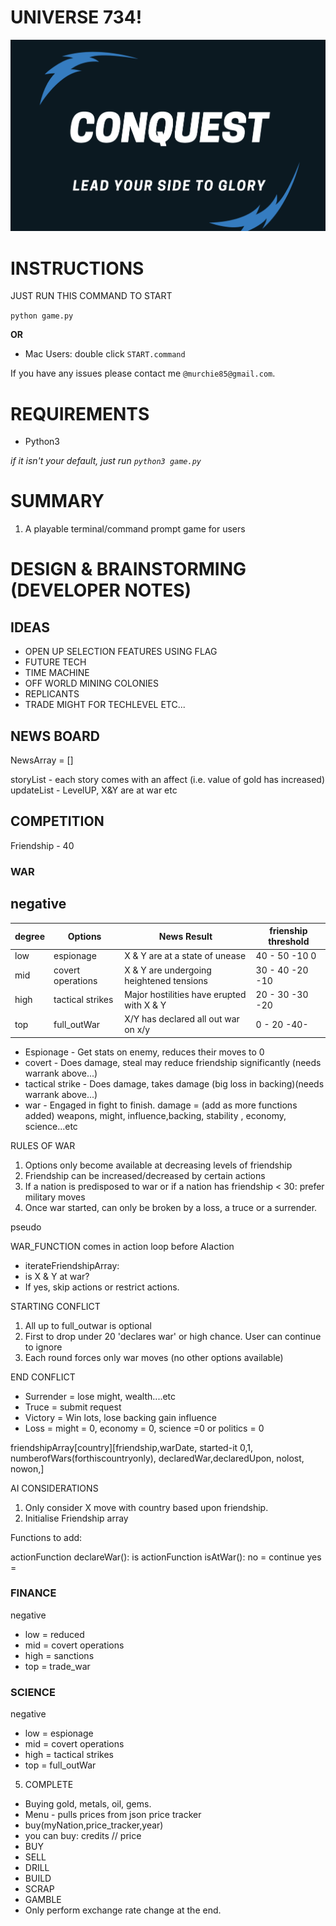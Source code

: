 # UNIVERSE 734!

![image](assets/main.png)  


# INSTRUCTIONS 

JUST RUN THIS COMMAND TO START 
  
`python game.py` 
  
**OR**  

- Mac Users: double click `START.command`
  
  

If you have any issues please contact me `@murchie85@gmail.com`. 

# REQUIREMENTS 

- Python3
  
*if it isn't your default, just run `python3 game.py`* 



# SUMMARY 
  
1. A playable terminal/command prompt game for users
	  


# DESIGN & BRAINSTORMING  (DEVELOPER NOTES)  
 

## IDEAS   

- OPEN UP SELECTION FEATURES USING FLAG
- FUTURE TECH 
- TIME MACHINE 
- OFF WORLD MINING COLONIES
- REPLICANTS
- TRADE MIGHT FOR TECHLEVEL ETC...



## NEWS BOARD 

NewsArray = []

storyList  - each story comes with an affect (i.e. value of gold has increased)
updateList - LevelUP, X&Y are at war etc 
## COMPETITION 

Friendship - 40


### WAR

negative
---------
| degree | Options           | News Result                                   | frienship threshold | 
|--------|-------------------|-----------------------------------------------|---------------------|
| low    | espionage         | X & Y are at a state of unease                |    40 - 50  -10  0         |
| mid    | covert operations | X & Y are undergoing heightened tensions      |    30 - 40  -20 -10        |
| high   | tactical strikes  | Major hostilities have erupted with X & Y     |    20 - 30  -30 -20       |
| top    | full_outWar       | X/Y has declared all out war on x/y           |    0  - 20  -40-        |
  

- Espionage        - Get stats on enemy, reduces their moves to 0
- covert           - Does damage, steal may reduce friendship significantly (needs warrank above...)
- tactical strike  - Does damage, takes damage (big loss in backing)(needs warrank above...)
- war              - Engaged in fight to finish. 
damage = (add as more functions added) weapons, might, influence,backing, stability , economy, science...etc

  

RULES OF WAR
1. Options only become available at decreasing levels of friendship
2. Friendship can be increased/decreased by certain actions 
3. If a nation is predisposed to war or if a nation has friendship < 30: prefer military moves
4. Once war started, can only be broken by a loss, a truce or a surrender.  


pseudo 

WAR_FUNCTION
comes in action loop before AIaction

- iterateFriendshipArray:
- is X & Y at war?
- If yes, skip actions or restrict actions.




STARTING CONFLICT 
  
1. All up to full_outwar is optional
2. First to drop under 20 'declares war' or high chance. User can continue to ignore
3. Each round forces only war moves (no other options available)

END CONFLICT

- Surrender = lose might, wealth....etc
- Truce     = submit request
- Victory   = Win lots, lose backing gain influence
- Loss      =  might = 0, economy = 0, science =0 or politics = 0 
  


friendshipArray[country][friendship,warDate, started-it 0,1, numberofWars(forthiscountryonly), declaredWar,declaredUpon, nolost, nowon,]

AI CONSIDERATIONS 

1. Only consider X move with country based upon friendship.
2. Initialise Friendship array


Functions to add: 

actionFunction declareWar():
is
actionFunction isAtWar():
no = continue
yes = 


### FINANCE 

negative 

- low  = reduced 
- mid  = covert operations
- high = sanctions
- top  = trade_war 

### SCIENCE

negative
- low  = espionage
- mid  = covert operations
- high = tactical strikes
- top  = full_outWar




5. COMPLETE 

- Buying gold, metals, oil, gems.
- Menu - pulls prices from json price tracker
- buy(myNation,price_tracker,year)
- you can buy: credits // price 
- BUY
- SELL
- DRILL
- BUILD
- SCRAP
- GAMBLE
- Only perform exchange rate change at the end. 
